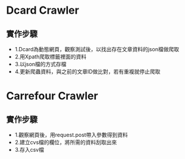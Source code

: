 # Dcard Crawler

## 實作步驟

* 1.Dcard為動態網頁，觀察測試後，以找出存在文章資料的json檔做爬取
* 2.用Xpath爬取標籤裡面的資料
* 3.以json檔的方式存檔
* 4.更新爬蟲資料，與之前的文章ID做比對，若有重複就停止爬取

# Carrefour Crawler

## 實作步驟

* 1.觀察網頁後，用request.post帶入參數得到資料
* 2.建立cvs檔的欄位，將所需的資料刮取出來
* 3.存入csv檔

